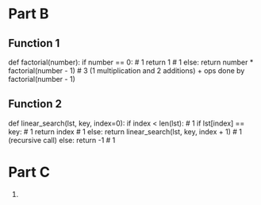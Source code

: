 # Part B

## Function 1

def factorial(number):
    if number == 0:              # 1
        return 1                 # 1
    else:
        return number * factorial(number - 1)  # 3 (1 multiplication and 2 additions) + ops done by factorial(number - 1) 

## Function 2

def linear_search(lst, key, index=0):
    if index < len(lst):          # 1
        if lst[index] == key:     # 1
            return index          # 1
        else:
            return linear_search(lst, key, index + 1)
                                  # 1 (recursive call)
    else:
        return -1                 # 1  


# Part C

1. 
